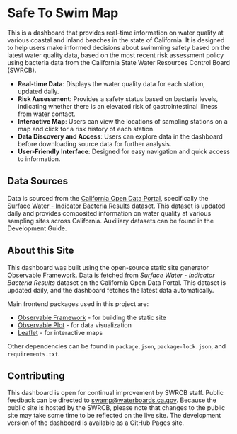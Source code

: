 # Safe To Swim Map

This is a dashboard that provides real-time information on water quality at various coastal and inland beaches in the state of California. It is designed to help users make informed decisions about swimming safety based on the latest water quality data, based on the most recent risk assessment policy using bacteria data from the California State Water Resources Control Board (SWRCB).

- **Real-time Data**: Displays the water quality data for each station, updated daily.
- **Risk Assessment**: Provides a safety status based on bacteria levels, indicating whether there is an elevated risk of gastrointestinal illness from water contact.
- **Interactive Map**: Users can view the locations of sampling stations on a map and click for a risk history of each station.
- **Data Discovery and Access**: Users can explore data in the dashboard before downloading source data for further analysis.
- **User-Friendly Interface**: Designed for easy navigation and quick access to information.

## Data Sources

Data is sourced from the [California Open Data Portal](https://data.ca.gov/), specifically the [Surface Water - Indicator Bacteria Results](https://data.ca.gov/dataset/surface-water-fecal-indicator-bacteria-results) dataset. This dataset is updated daily and provides composited information on water quality at various sampling sites across California. Auxiliary datasets can be found in the Development Guide.

## About this Site

This dashboard was built using the open-source static site generator Observable Framework. Data is fetched from *Surface Water - Indicator Bacteria Results* dataset on the California Open Data Portal. This dataset is updated daily, and the dashboard fetches the latest data automatically.

Main frontend packages used in this project are:

- [Observable Framework](https://observablehq.com/@observablehq/observable-framework) - for building the static site
- [Observable Plot](https://observablehq.com/@observablehq/plot) - for data visualization
- [Leaflet](https://leafletjs.com/) - for interactive maps

Other dependencies can be found in `package.json`, `package-lock.json`, and `requirements.txt`.

## Contributing

This dashboard is open for continual improvement by SWRCB staff. Public feedback can be directed to swamp@waterboards.ca.gov. Because the public site is hosted by the SWRCB, please note that changes to the public site may take some time to be reflected on the live site. The development version of the dashboard is available as a GitHub Pages site.
